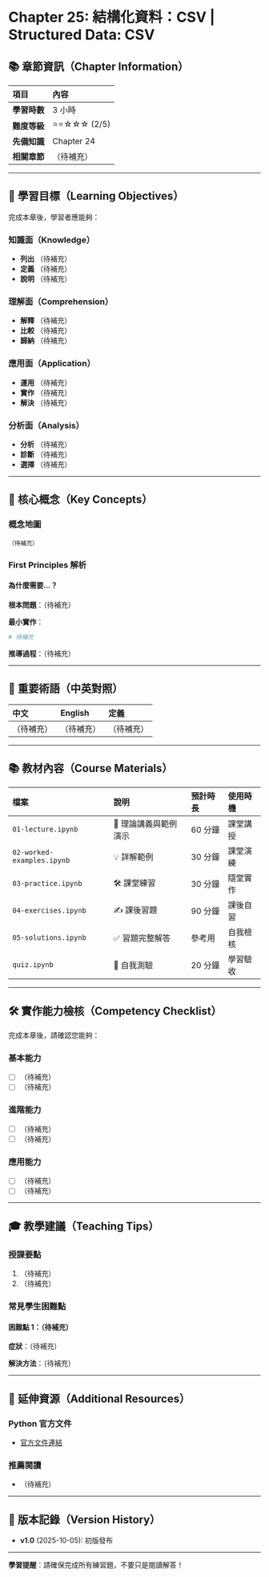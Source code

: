 # Chapter 25: 結構化資料：CSV | Structured Data: CSV

## 📚 章節資訊（Chapter Information）

| 項目 | 內容 |
|:-----|:-----|
| **學習時數** | 3 小時 |
| **難度等級** | ⭐⭐☆☆☆ (2/5) |
| **先備知識** | Chapter 24 |
| **相關章節** | （待補充） |

---

## 🎯 學習目標（Learning Objectives）

完成本章後，學習者應能夠：

### 知識面（Knowledge）
- **列出** （待補充）
- **定義** （待補充）
- **說明** （待補充）

### 理解面（Comprehension）
- **解釋** （待補充）
- **比較** （待補充）
- **歸納** （待補充）

### 應用面（Application）
- **運用** （待補充）
- **實作** （待補充）
- **解決** （待補充）

### 分析面（Analysis）
- **分析** （待補充）
- **診斷** （待補充）
- **選擇** （待補充）

---

## 🔑 核心概念（Key Concepts）

### 概念地圖
```
（待補充）
```

### First Principles 解析

#### 為什麼需要...？
**根本問題**：（待補充）

**最小實作**：
```python
# 待補充
```

**推導過程**：（待補充）

---

## 📖 重要術語（中英對照）

| 中文 | English | 定義 |
|:-----|:--------|:-----|
| （待補充） | （待補充） | （待補充） |

---

## 📚 教材內容（Course Materials）

| 檔案 | 說明 | 預計時長 | 使用時機 |
|:-----|:-----|:---------|:---------|
| `01-lecture.ipynb` | 📖 理論講義與範例演示 | 60 分鐘 | 課堂講授 |
| `02-worked-examples.ipynb` | 💡 詳解範例 | 30 分鐘 | 課堂演練 |
| `03-practice.ipynb` | 🛠️ 課堂練習 | 30 分鐘 | 隨堂實作 |
| `04-exercises.ipynb` | ✍️ 課後習題 | 90 分鐘 | 課後自習 |
| `05-solutions.ipynb` | ✅ 習題完整解答 | 參考用 | 自我檢核 |
| `quiz.ipynb` | 📝 自我測驗 | 20 分鐘 | 學習驗收 |

---

## 🛠️ 實作能力檢核（Competency Checklist）

完成本章後，請確認您能夠：

### 基本能力
- [ ] （待補充）
- [ ] （待補充）

### 進階能力
- [ ] （待補充）
- [ ] （待補充）

### 應用能力
- [ ] （待補充）
- [ ] （待補充）

---

## 🎓 教學建議（Teaching Tips）

### 授課要點
1. （待補充）
2. （待補充）

### 常見學生困難點

#### 困難點 1：（待補充）
**症狀**：（待補充）

**解決方法**：（待補充）

---

## 🔗 延伸資源（Additional Resources）

### Python 官方文件
- [官方文件連結](https://docs.python.org/3/)

### 推薦閱讀
- （待補充）

---

## 📝 版本記錄（Version History）
- **v1.0** (2025-10-05): 初版發布

---

**學習提醒**：請確保完成所有練習題，不要只是閱讀解答！
